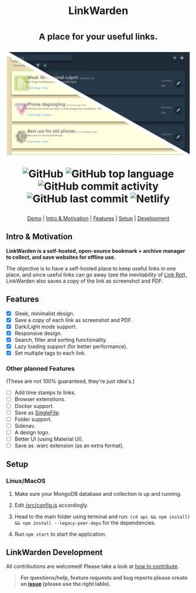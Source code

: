 <div align="center">
<h1>
LinkWarden

<sub>A place for your useful links.</sub>


<img src="assets/LinkWarden.png" alt="LinkWarden.png" width="500px"/>
        
![GitHub](https://img.shields.io/github/license/daniel31x13/link-warden?style=flat-square) ![GitHub top language](https://img.shields.io/github/languages/top/daniel31x13/link-warden?style=flat-square) ![GitHub commit activity](https://img.shields.io/github/commit-activity/m/daniel31x13/link-warden?style=flat-square) ![GitHub last commit](https://img.shields.io/github/last-commit/daniel31x13/link-warden?style=flat-square) ![Netlify](https://img.shields.io/netlify/31890116-669c-4b1c-844e-fa427503d8bf?style=flat-square)

</h1>

[Demo](https://linkwarden.netlify.app/) | [Intro & Motivation](https://github.com/Daniel31x13/link-warden#intro--motivation) | [Features](https://github.com/Daniel31x13/link-warden#features) | [Setup](https://github.com/Daniel31x13/link-warden#setup) | [Development](https://github.com/Daniel31x13/link-warden#linkwarden-development)

</div>

## Intro & Motivation
**LinkWarden is a self-hosted, open-source bookmark + archive manager to collect, and save websites for offline use.**

The objective is to have a self-hosted place to keep useful links in one place, and since useful links can go away (see the inevitability of [Link Rot](https://www.howtogeek.com/786227/what-is-link-rot-and-how-does-it-threaten-the-web/)), LinkWarden also saves a copy of the link as screenshot and PDF.

## Features
- [x] Sleek, minimalist design.
- [x] Save a copy of each link as screenshot and PDF.
- [x] Dark/Light mode support.
- [x] Responsive design.
- [x] Search, filter and sorting functionality.
- [x] Lazy loading support (for better performance).
- [x] Set multiple tags to each link.

### Other planned Features
(These are not 100% guaranteed, they're just idea's.)
- [ ] Add time stamps to links.
- [ ] Browser extenstions.
- [ ] Docker support.
- [ ] Save as [SingleFile](https://github.com/gildas-lormeau/SingleFile).
- [ ] Folder support.
- [ ] Sidenav.
- [ ] A design logo.
- [ ] Better UI (using Material UI).
- [ ] Save as .warc extension (as an extra format).

## Setup
### Linux/MacOS
1. Make sure your MongoDB database and collection is up and running.

2. Edit [/src/config.js](src/config.js) accordingly.

3. Head to the main folder using terminal and run: `(cd api && npm install) && npm install --legacy-peer-deps` for the dependencies.

4. Run `npm start` to start the application.

## LinkWarden Development
All contributions are welcomed! Please take a look at [how to contribute](.github/CONTRIBUTING.md).

> **For questions/help, feature requests and bug reports please create an [issue](https://github.com/Daniel31x13/link-warden/issues) (please use the right lable).**
